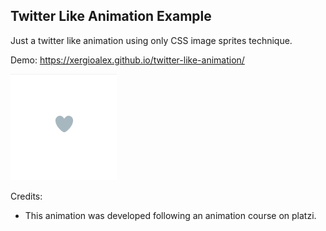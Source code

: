 Twitter Like Animation Example
---

Just a twitter like animation using only CSS image sprites technique.

Demo: https://xergioalex.github.io/twitter-like-animation/

![Twitter Like Animation](twitter-like-animation.gif)


Credits:
- This animation was developed following an animation course on platzi.